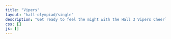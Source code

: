 ```yaml
---
title: "Vipers"
layout: "hall-olympiad/single"
description: "Get ready to feel the might with the Hall 3 Vipers Cheerleading Team!<br><br> This lively squad is all about fun, flair, and fantastic performances. Known for their jaw-dropping stunts and dazzling routines, the Vipers bring a burst of energy and excitement wherever they go. Whether they’re flipping through the air or nailing those tight formations, they do it with a smile and a whole lot of team spirit.<br><br> With their rallying cry, “Feel the might, Vipers strike. Vipers on 3, V-I-P-ss!!”, they electrify the crowd and boost hall pride. Come join the Vipers and be part of the fun – where every cheer is a cheer to remember!"
css: []
js: []
---
```

